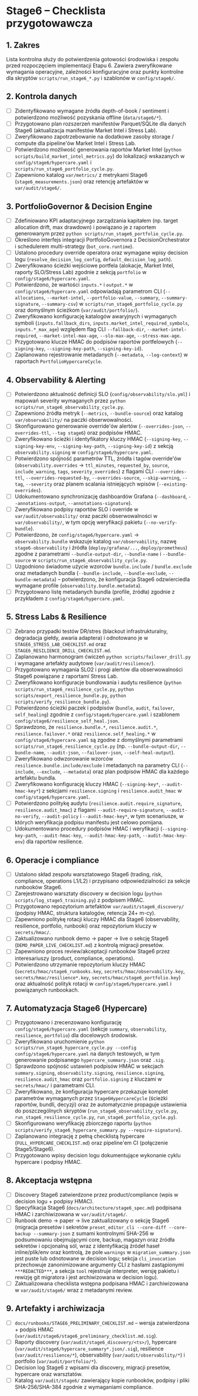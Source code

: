 # Stage6 – Checklista przygotowawcza

## 1. Zakres
Lista kontrolna służy do potwierdzenia gotowości środowiska i zespołu przed rozpoczęciem
implementacji Etapu 6. Zawiera zweryfikowane wymagania operacyjne, zależności konfiguracyjne
oraz punkty kontrolne dla skryptów `scripts/run_stage6_*.py` i szablonów w `config/stage6/`.

## 2. Kontrola danych
- [ ] Zidentyfikowano wymagane źródła depth-of-book / sentiment i potwierdzono możliwość
      pozyskania offline (`data/stage6/*`).
- [ ] Przygotowano plan rozszerzeń manifestów Parquet/SQLite dla danych Stage6 (aktualizacja
      manifestów Market Intel i Stress Lab).
- [ ] Zweryfikowano zapotrzebowanie na dodatkowe zasoby storage / compute dla pipeline'ów
      Market Intel i Stress Lab.
- [ ] Potwierdzono możliwość generowania raportów Market Intel (`python
      scripts/build_market_intel_metrics.py`) do lokalizacji wskazanych w
      `config/stage6/hypercare.yaml` i `scripts/run_stage6_portfolio_cycle.py`.
- [ ] Zapewniono katalog `var/metrics/` z metrykami Stage6 (`stage6_measurements.json`) oraz
      retencję artefaktów w `var/audit/stage6/`.

## 3. PortfolioGovernor & Decision Engine
- [ ] Zdefiniowano KPI adaptacyjnego zarządzania kapitałem (np. target allocation drift, max
      drawdown) i powiązano je z raportem generowanym przez
      `python scripts/run_stage6_portfolio_cycle.py`.
- [ ] Określono interfejs integracji PortfolioGovernora z DecisionOrchestrator i schedulerem
      multi-strategy (`bot_core.runtime`).
- [ ] Ustalono procedury override operatora oraz wymagane wpisy decision logu
      (`resolve_decision_log_config`, `default_decision_log_path`).
- [ ] Zweryfikowano ścieżki wejściowe portfela (alokacje, Market Intel, raporty SLO/Stress Lab)
      zgodnie z sekcją `portfolio` w `config/stage6/hypercare.yaml`.
- [ ] Potwierdzono, że wartości `inputs.*` i `output.*` w `config/stage6/hypercare.yaml`
      odpowiadają parametrom CLI (`--allocations`, `--market-intel`, `--portfolio-value`,
      `--summary`, `--summary-signature`, `--summary-csv`) w `scripts/run_stage6_portfolio_cycle.py`
      oraz domyślnym ścieżkom (`var/audit/portfolio/`).
- [ ] Zweryfikowano konfigurację katalogów awaryjnych i wymaganych symboli (`inputs.fallback_dirs`,
      `inputs.market_intel_required_symbols`, `inputs.*_max_age`) względem flag CLI
      `--fallback-dir`, `--market-intel-required`, `--market-intel-max-age`, `--slo-max-age`,
      `--stress-max-age`.
- [ ] Przygotowano klucze HMAC do podpisów raportów portfelowych (`--signing-key`,
      `--signing-key-path`, `--signing-key-id`).
- [ ] Zaplanowano rejestrowanie metadanych (`--metadata`, `--log-context`) w raportach
      `PortfolioHypercareCycle`.

## 4. Observability & Alerting
- [ ] Potwierdzono aktualność definicji SLO (`config/observability/slo.yml`) i mapowań severity
      wymaganych przez `python scripts/run_stage6_observability_cycle.py`.
- [ ] Zapewniono źródła metryk (`--metrics`, `--bundle-source`) oraz katalog `var/observability/`
      na paczki obserwowalności.
- [ ] Skonfigurowano generowanie override'ów alertów (`--overrides-json`, `--overrides-ttl`,
      `--tag stage6`) oraz podpisów HMAC.
- [ ] Zweryfikowano ścieżki i identyfikatory kluczy HMAC (`--signing-key`, `--signing-key-env`,
      `--signing-key-path`, `--signing-key-id`) z sekcją `observability.signing` w
      `config/stage6/hypercare.yaml`.
- [ ] Potwierdzono spójność parametrów TTL, źródła i tagów override'ów (`observability.overrides`
      → `ttl_minutes`, `requested_by`, `source`, `include_warning`, `tags`,
      `severity_overrides`) z flagami CLI `--overrides-ttl`, `--overrides-requested-by`,
      `--overrides-source`, `--skip-warning`, `--tag`, `--severity` oraz planem scalania
      istniejących wpisów (`--existing-overrides`).
- [ ] Udokumentowano synchronizację dashboardów Grafana (`--dashboard`, `--annotations-output`,
      `--annotations-signature`).
- [ ] Zweryfikowano podpisy raportów SLO i override w `var/audit/observability/` oraz paczki
      obserwowalności w `var/observability/`, w tym opcję weryfikacji pakietu
      (`--no-verify-bundle`).
- [ ] Potwierdzono, że `config/stage6/hypercare.yaml` → `observability.bundle` wskazuje katalog
      `var/observability`, nazwę `stage6-observability` i źródła (`deploy/grafana/...`,
      `deploy/prometheus`) zgodne z parametrami `--bundle-output-dir`, `--bundle-name` i
      `--bundle-source` w `scripts/run_stage6_observability_cycle.py`.
- [ ] Uzgodniono świadome użycie wzorców `bundle.include` / `bundle.exclude` oraz metadanych bundla
      (`--bundle-include`, `--bundle-exclude`, `--bundle-metadata`) – potwierdzono, że konfiguracja
      Stage6 odzwierciedla wymagane profile (`observability.bundle.metadata`).
- [ ] Przygotowano listę metadanych bundla (profile, źródła) zgodnie z przykładem z
      `config/stage6/hypercare.yaml`.

## 5. Stress Labs & Resilience
- [ ] Zebrano przypadki testów DR/stres (blackout infrastrukturalny, degradacja giełdy,
      awaria adaptera) i odnotowano je w `STAGE6_STRESS_LAB_CHECKLIST.md` oraz
      `STAGE6_RESILIENCE_DRILL_CHECKLIST.md`.
- [ ] Zaplanowano harmonogram ćwiczeń `python scripts/failover_drill.py` i wymagane artefakty
      audytowe (`var/audit/resilience/`).
- [ ] Przygotowano wymagania SLO2 i progi alertów dla obserwowalności Stage6 powiązane z
      raportami Stress Lab.
- [ ] Zweryfikowano konfiguracje bundlowania i audytu resilience (`python
      scripts/run_stage6_resilience_cycle.py`, `python scripts/export_resilience_bundle.py`,
      `python scripts/verify_resilience_bundle.py`).
- [ ] Potwierdzono ścieżki paczek i podpisów (`bundle`, `audit`, `failover`, `self_healing`)
      zgodnie z `config/stage6/hypercare.yaml` i szablonem
      `config/stage6/resilience_self_heal.json`.
- [ ] Sprawdzono, że `resilience.bundle.*`, `resilience.audit.*`, `resilience.failover.*` oraz
      `resilience.self_healing.*` w `config/stage6/hypercare.yaml` są zgodne z domyślnymi
      parametrami `scripts/run_stage6_resilience_cycle.py` (np. `--bundle-output-dir`,
      `--bundle-name`, `--audit-json`, `--failover-json`, `--self-heal-output`).
- [ ] Zweryfikowano odwzorowanie wzorców `resilience.bundle.include/exclude` i metadanych na
      parametry CLI (`--include`, `--exclude`, `--metadata`) oraz plan podpisów HMAC dla każdego
      artefaktu bundla.
- [ ] Zweryfikowano konfigurację kluczy HMAC (`--signing-key*`, `--audit-hmac-key*`) z sekcjami
      `resilience.signing` i `resilience.audit_hmac` w `config/stage6/hypercare.yaml`.
- [ ] Potwierdzono politykę audytu (`resilience.audit.require_signature`, `resilience.audit_hmac`)
      z flagami `--audit-require-signature`, `--audit-no-verify`, `--audit-policy` i
      `--audit-hmac-key*`, w tym scenariusze, w których weryfikacja podpisu manifestu jest
      celowo pomijana.
- [ ] Udokumentowano procedury podpisów HMAC i weryfikacji (`--signing-key-path`,
      `--audit-hmac-key`, `--audit-hmac-key-path`, `--audit-hmac-key-env`) dla raportów resilience.

## 6. Operacje i compliance
- [ ] Ustalono skład zespołu warsztatowego Stage6 (trading, risk, compliance, operations L1/L2)
      i przypisano odpowiedzialności za sekcje runbooków Stage6.
- [ ] Zarejestrowano warsztaty discovery w decision logu (`python scripts/log_stage5_training.py`)
      z podpisem HMAC.
- [ ] Przygotowano repozytorium artefaktów `var/audit/stage6_discovery/` (podpisy HMAC, struktura
      katalogów, retencja 24+ m-cy).
- [ ] Zapewniono politykę rotacji kluczy HMAC dla Stage6 (observability, resilience, portfolio,
      runbooki) oraz repozytorium kluczy w `secrets/hmac/`.
- [ ] Zaktualizowano runbook demo → paper → live o sekcję Stage6
      (`DEMO_PAPER_LIVE_CHECKLIST.md`) z kontrolą migracji presetów.
- [ ] Zapewniono proces review/akceptacji runbooków Stage6 przez interesariuszy (product,
      compliance, operations).
- [ ] Potwierdzono utrzymanie repozytorium kluczy HMAC (`secrets/hmac/stage6_runbooks.key`,
      `secrets/hmac/observability.key`, `secrets/hmac/resilience*.key`,
      `secrets/hmac/stage6_portfolio.key`) oraz aktualność polityk rotacji w
      `config/stage6/hypercare.yaml` i powiązanych runbookach.

## 7. Automatyzacja Stage6 (Hypercare)
- [ ] Przygotowano i zrecenzowano konfigurację `config/stage6/hypercare.yaml` (sekcje `summary`,
      `observability`, `resilience`, `portfolio`) dla docelowych środowisk.
- [ ] Zweryfikowano uruchomienie `python scripts/run_stage6_hypercare_cycle.py --config
      config/stage6/hypercare.yaml` na danych testowych, w tym generowanie podpisanego
      `hypercare_summary.json` oraz `.sig`.
- [ ] Sprawdzono spójność ustawień podpisów HMAC w sekcjach `summary.signing`,
      `observability.signing`, `resilience.signing`, `resilience.audit_hmac` oraz
      `portfolio.signing` z kluczami w `secrets/hmac/` i parametrami CLI.
- [ ] Zweryfikowano, że konfiguracja hypercare przekazuje komplet parametrów wymaganych przez
      `Stage6HypercareCycle` (ścieżki raportów, bundli, decyzji) oraz że automatycznie propaguje
      ustawienia do poszczególnych skryptów (`run_stage6_observability_cycle.py`,
      `run_stage6_resilience_cycle.py`, `run_stage6_portfolio_cycle.py`).
- [ ] Skonfigurowano weryfikację zbiorczego raportu (`python
      scripts/verify_stage6_hypercare_summary.py --require-signature`).
- [ ] Zaplanowano integrację z pełną checklistą hypercare (`FULL_HYPERCARE_CHECKLIST.md`) oraz
      pipeline'em CI (połączenie Stage5/Stage6).
- [ ] Przygotowano wpisy decision logu dokumentujące wykonanie cyklu hypercare i podpisy HMAC.

## 8. Akceptacja wstępna
- [ ] Discovery Stage6 zatwierdzone przez product/compliance (wpis w decision logu + podpisy HMAC).
- [ ] Specyfikacja Stage6 (`docs/architecture/stage6_spec.md`) podpisana HMAC i zarchiwizowana w
      `var/audit/stage6/`.
- [ ] Runbook demo → paper → live zaktualizowany o sekcję Stage6 (migracja presetów i sekretów
      `preset_editor_cli --core-diff --core-backup --summary-json` z sumami kontrolnymi SHA-256 w
      podsumowaniu obejmującymi core, backup, magazyn oraz źródła sekretów i opcjonalną sól, wraz z
      identyfikacją źródeł haseł inline/plik/env oraz kontrolą, że pole `warnings` w
      `migration_summary.json` jest puste lub odnotowane w decision logu; sekcja `cli_invocation`
      przechowuje zanonimizowane argumenty CLI z hasłami zastąpionymi `***REDACTED***`, a sekcja
      `tool` rejestruje interpreter, wersję pakietu i rewizję git migratora i jest archiwizowana w
      decision logu).
- [ ] Zaktualizowana checklista wstępna podpisana HMAC i zarchiwizowana w `var/audit/stage6/` wraz
      z metadanymi review.

## 9. Artefakty i archiwizacja
- [ ] `docs/runbooks/STAGE6_PRELIMINARY_CHECKLIST.md` – wersja zatwierdzona + podpis HMAC
      (`var/audit/stage6/stage6_preliminary_checklist.md.sig`).
- [ ] Raporty discovery (`var/audit/stage6_discovery/<ts>/`), hypercare
      (`var/audit/stage6/hypercare_summary*.json/.sig`), resilience (`var/audit/resilience/*`),
      observability (`var/audit/observability/*`) i portfolio (`var/audit/portfolio/*`).
- [ ] Decision log Stage6 z wpisami dla discovery, migracji presetów, hypercare oraz warsztatów.
- [ ] Katalog `var/audit/stage6/` zawierający kopie runbooków, podpisy i pliki SHA-256/SHA-384
      zgodnie z wymaganiami compliance.
